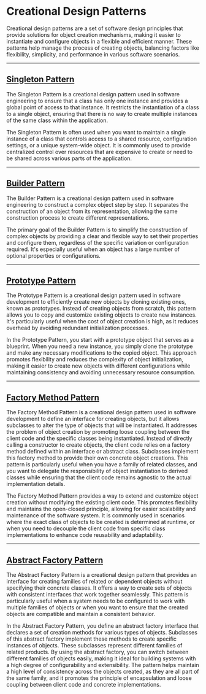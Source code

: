 # Creational Design Patterns

Creational design patterns are a set of software design principles that provide solutions for object creation mechanisms, making it easier to instantiate and configure objects in a flexible and efficient manner. These patterns help manage the process of creating objects, balancing factors like flexibility, simplicity, and performance in various software scenarios.

---

## [Singleton Pattern](./singletonPattern/)

The Singleton Pattern is a creational design pattern used in software engineering to ensure that a class has only one instance and provides a global point of access to that instance. It restricts the instantiation of a class to a single object, ensuring that there is no way to create multiple instances of the same class within the application.

The Singleton Pattern is often used when you want to maintain a single instance of a class that controls access to a shared resource, configuration settings, or a unique system-wide object. It is commonly used to provide centralized control over resources that are expensive to create or need to be shared across various parts of the application.

---

## [Builder Pattern](./builderPattern/)

The Builder Pattern is a creational design pattern used in software engineering to construct a complex object step by step. It separates the construction of an object from its representation, allowing the same construction process to create different representations.

The primary goal of the Builder Pattern is to simplify the construction of complex objects by providing a clear and flexible way to set their properties and configure them, regardless of the specific variation or configuration required. It's especially useful when an object has a large number of optional properties or configurations.

---

## [Prototype Pattern](./prototypePattern/)

The Prototype Pattern is a creational design pattern used in software development to efficiently create new objects by cloning existing ones, known as prototypes. Instead of creating objects from scratch, this pattern allows you to copy and customize existing objects to create new instances. It's particularly useful when the cost of object creation is high, as it reduces overhead by avoiding redundant initialization processes.

In the Prototype Pattern, you start with a prototype object that serves as a blueprint. When you need a new instance, you simply clone the prototype and make any necessary modifications to the copied object. This approach promotes flexibility and reduces the complexity of object initialization, making it easier to create new objects with different configurations while maintaining consistency and avoiding unnecessary resource consumption.

---

## [Factory Method Pattern](./factoryMethodPattern/)

The Factory Method Pattern is a creational design pattern used in software development to define an interface for creating objects, but it allows subclasses to alter the type of objects that will be instantiated. It addresses the problem of object creation by promoting loose coupling between the client code and the specific classes being instantiated. Instead of directly calling a constructor to create objects, the client code relies on a factory method defined within an interface or abstract class. Subclasses implement this factory method to provide their own concrete object creations. This pattern is particularly useful when you have a family of related classes, and you want to delegate the responsibility of object instantiation to derived classes while ensuring that the client code remains agnostic to the actual implementation details.

The Factory Method Pattern provides a way to extend and customize object creation without modifying the existing client code. This promotes flexibility and maintains the open-closed principle, allowing for easier scalability and maintenance of the software system. It is commonly used in scenarios where the exact class of objects to be created is determined at runtime, or when you need to decouple the client code from specific class implementations to enhance code reusability and adaptability.

---

## [Abstract Factory Pattern](./abstractFactoryPattern/)

The Abstract Factory Pattern is a creational design pattern that provides an interface for creating families of related or dependent objects without specifying their concrete classes. It offers a way to create sets of objects with consistent interfaces that work together seamlessly. This pattern is particularly useful when a system needs to be configured to work with multiple families of objects or when you want to ensure that the created objects are compatible and maintain a consistent behavior.

In the Abstract Factory Pattern, you define an abstract factory interface that declares a set of creation methods for various types of objects. Subclasses of this abstract factory implement these methods to create specific instances of objects. These subclasses represent different families of related products. By using the abstract factory, you can switch between different families of objects easily, making it ideal for building systems with a high degree of configurability and extensibility. The pattern helps maintain a high level of consistency across the objects created, as they are all part of the same family, and it promotes the principle of encapsulation and loose coupling between client code and concrete implementations.